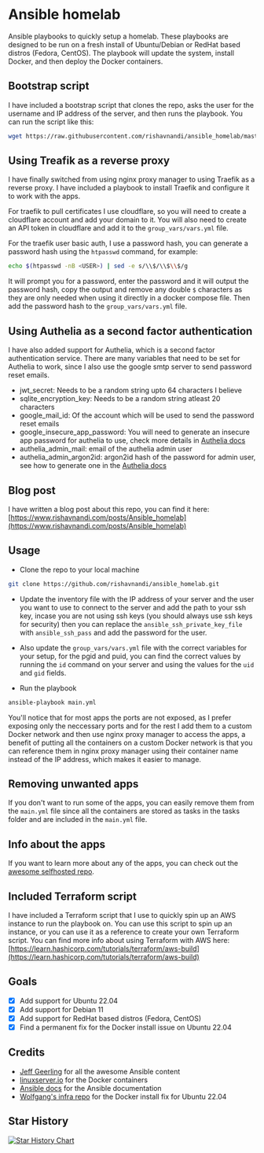 # Ansible homelab

Ansible playbooks to quickly setup a homelab. These playbooks are designed to be run on a fresh install of Ubuntu/Debian or RedHat based distros (Fedora, CentOS).
The playbook will update the system, install Docker, and then deploy the Docker containers.

## Bootstrap script

I have included a bootstrap script that clones the repo, asks the user for the username and IP address of the server, and then runs the playbook. You can run the script like this:

```bash
wget https://raw.githubusercontent.com/rishavnandi/ansible_homelab/master/bootstrap.py -o bootstrap.py && python3 bootstrap.py
```

## Using Treafik as a reverse proxy

I have finally switched from using nginx proxy manager to using Traefik as a reverse proxy. I have included a playbook to install Traefik and configure it to work with the apps.

For traefik to pull certificates I use cloudflare, so you will need to create a cloudflare account and add your domain to it. You will also need to create an API token in cloudflare and add it to the `group_vars/vars.yml` file.

For the traefik user basic auth, I use a password hash, you can generate a password hash using the `htpasswd` command, for example:

```bash
echo $(htpasswd -nB <USER>) | sed -e s/\\$/\\$\\$/g
```

It will prompt you for a password, enter the password and it will output the password hash, copy the output and remove any double `$` characters as they are only needed when using it directly in a docker compose file. Then add the password hash to the `group_vars/vars.yml` file.

## Using Authelia as a second factor authentication

I have also added support for Authelia, which is a second factor authentication service. There are many variables that need to be set for Authelia to work, since I also use the google smtp server to send password reset emails.

- jwt_secret: Needs to be a random string upto 64 characters I believe
- sqlite_encryption_key: Needs to be a random string atleast 20 characters
- google_mail_id: Of the account which will be used to send the password reset emails
- google_insecure_app_password: You will need to generate an insecure app password for authelia to use, check more details in [Authelia docs](https://www.authelia.com/configuration/notifications/smtp/)
- authelia_admin_mail: email of the authelia admin user
- authelia_admin_argon2id: argon2id hash of the password for admin user, see how to generate one in the [Authelia docs](https://www.authelia.com/reference/guides/passwords/)

## Blog post

I have written a blog post about this repo, you can find it here: [https://www.rishavnandi.com/posts/Ansible_homelab](https://www.rishavnandi.com/posts/Ansible_homelab)

## Usage

- Clone the repo to your local machine

```bash
git clone https://github.com/rishavnandi/ansible_homelab.git
```

- Update the inventory file with the IP address of your server and the user you want to use to connect to the server and add the path to your ssh key, incase you are not using ssh keys (you should always use ssh keys for security) then you can replace the `ansible_ssh_private_key_file` with `ansible_ssh_pass` and add the password for the user. 

- Also update the `group_vars/vars.yml` file with the correct variables for your setup, for the pgid and puid, you can find the correct values by running the `id` command on your server and using the values for the `uid` and `gid` fields.

- Run the playbook

```bash
ansible-playbook main.yml
```

You'll notice that for most apps the ports are not exposed, as I prefer exposing only the neccessary ports and for the rest I add them to a custom Docker network and then use nginx proxy manager to access the apps, a benefit of putting all the containers on a custom Docker network is that you can reference them in nginx proxy manager using their container name instead of the IP address, which makes it easier to manage.

## Removing unwanted apps

If you don't want to run some of the apps, you can easily remove them from the `main.yml` file since all the containers are stored as tasks in the tasks folder and are included in the `main.yml` file.

## Info about the apps

If you want to learn more about any of the apps, you can check out the [awesome selfhosted repo](https://github.com/awesome-selfhosted/awesome-selfhosted).

## Included Terraform script

I have included a Terraform script that I use to quickly spin up an AWS instance to run the playbook on. You can use this script to spin up an instance, or you can use it as a reference to create your own Terraform script.
You can find more info about using Terraform with AWS here: [https://learn.hashicorp.com/tutorials/terraform/aws-build](https://learn.hashicorp.com/tutorials/terraform/aws-build)

## Goals

- [x] Add support for Ubuntu 22.04
- [x] Add support for Debian 11
- [x] Add support for RedHat based distros (Fedora, CentOS)
- [x] Find a permanent fix for the Docker install issue on Ubuntu 22.04

## Credits

- [Jeff Geerling](https://www.jeffgeerling.com/) for all the awesome Ansible content
- [linuxserver.io](https://linuxserver.io/) for the Docker containers
- [Ansible docs](https://docs.ansible.com/ansible/latest/) for the Ansible documentation
- [Wolfgang's infra repo](https://github.com/notthebee/infra) for the Docker install fix for Ubuntu 22.04

## Star History

[![Star History Chart](https://api.star-history.com/svg?repos=rishavnandi/ansible_homelab&type=Date)](https://star-history.com/#rishavnandi/ansible_homelab&Date)
